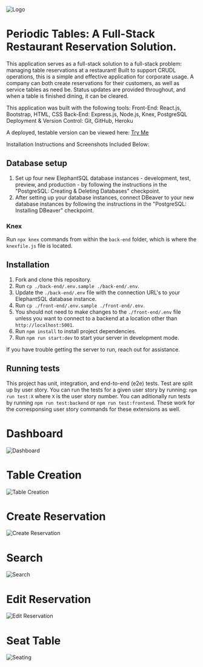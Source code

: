 ![Logo](https://i.imgur.com/LZQk8KP.png)
# Periodic Tables: A Full-Stack Restaurant Reservation Solution.
This application serves as a full-stack solution to a full-stack problem: managing table reservations at a restaurant!
Built to support CRUDL operations, this is a simple and effective application for corporate usage.
A company can both create reservations for their customers, as well as service tables as need be.
Status updates are provided throughout, and when a table is finished dining, it can be cleared.

This application was built with the following tools:
Front-End: React.js, Bootstrap, HTML, CSS
Back-End: Express.js, Node.js, Knex, PostgreSQL
Deployment & Version Control: Git, GitHub, Heroku

A deployed, testable version can be viewed here:
<a href="https://order-up-client.vercel.app/dashboard">Try Me</a>

Installation Instructions and Screenshots Included Below:
## Database setup

1. Set up four new ElephantSQL database instances - development, test, preview, and production - by following the instructions in the "PostgreSQL: Creating & Deleting Databases" checkpoint.
1. After setting up your database instances, connect DBeaver to your new database instances by following the instructions in the "PostgreSQL: Installing DBeaver" checkpoint.

### Knex

Run `npx knex` commands from within the `back-end` folder, which is where the `knexfile.js` file is located.

## Installation

1. Fork and clone this repository.
1. Run `cp ./back-end/.env.sample ./back-end/.env`.
1. Update the `./back-end/.env` file with the connection URL's to your ElephantSQL database instance.
1. Run `cp ./front-end/.env.sample ./front-end/.env`.
1. You should not need to make changes to the `./front-end/.env` file unless you want to connect to a backend at a location other than `http://localhost:5001`.
1. Run `npm install` to install project dependencies.
1. Run `npm run start:dev` to start your server in development mode.

If you have trouble getting the server to run, reach out for assistance.

## Running tests

This project has unit, integration, and end-to-end (e2e) tests. 
Test are split up by user story. You can run the tests for a given user story by running:
`npm run test:X` where `X` is the user story number.
You can aditionally run tests by running
`npm run test:backend` or
`npm run test:frontend`.
These work for the corresponsing user story commands for these extensions as well.

# Dashboard
![Dashboard](https://i.imgur.com/u9MRJXHm.png)
# Table Creation
![Table Creation](https://i.imgur.com/TpWTjD0m.png)

# Create Reservation
![Create Reservation](https://i.imgur.com/bf0GBJXm.png)

# Search
![Search](https://i.imgur.com/C6pSN7Qm.png)

# Edit Reservation
![Edit Reservation](https://i.imgur.com/i5rhdRZm.png)

# Seat Table
![Seating](https://i.imgur.com/29QXmsjm.png)

